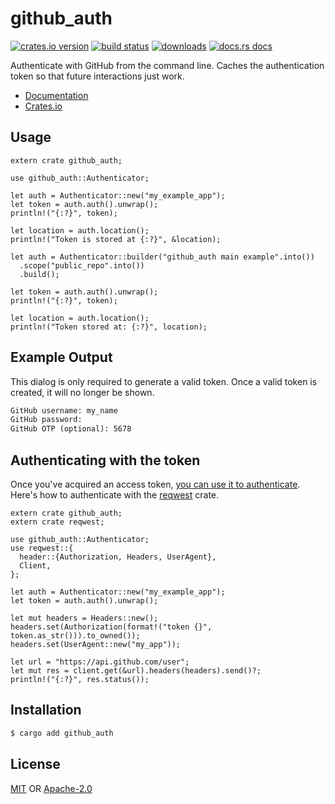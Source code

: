 # github_auth
[![crates.io version][1]][2] [![build status][3]][4]
[![downloads][5]][6] [![docs.rs docs][7]][8]

Authenticate with GitHub from the command line. Caches the authentication token
so that future interactions just work.

- [Documentation][8]
- [Crates.io][2]

## Usage
```rust,ignore
extern crate github_auth;

use github_auth::Authenticator;

let auth = Authenticator::new("my_example_app");
let token = auth.auth().unwrap();
println!("{:?}", token);

let location = auth.location();
println!("Token is stored at {:?}", &location);

let auth = Authenticator::builder("github_auth main example".into())
  .scope("public_repo".into())
  .build();

let token = auth.auth().unwrap();
println!("{:?}", token);

let location = auth.location();
println!("Token stored at: {:?}", location);
```

## Example Output
This dialog is only required to generate a valid token. Once a valid token is
created, it will no longer be shown.
```txt
GitHub username: my_name
GitHub password:
GitHub OTP (optional): 5678
```

## Authenticating with the token
Once you've acquired an access token, [you can use it to
authenticate](https://developer.github.com/apps/building-oauth-apps/authorization-options-for-oauth-apps/#3-use-the-access-token-to-access-the-api).
Here's how to authenticate with the [reqwest](http://docs.rs/reqwest) crate.
```rust,ignore
extern crate github_auth;
extern crate reqwest;

use github_auth::Authenticator;
use reqwest::{
  header::{Authorization, Headers, UserAgent},
  Client,
};

let auth = Authenticator::new("my_example_app");
let token = auth.auth().unwrap();

let mut headers = Headers::new();
headers.set(Authorization(format!("token {}", token.as_str())).to_owned());
headers.set(UserAgent::new("my_app"));

let url = "https://api.github.com/user";
let mut res = client.get(&url).headers(headers).send()?;
println!("{:?}", res.status());
```

## Installation
```sh
$ cargo add github_auth
```

## License
[MIT](./LICENSE-MIT) OR [Apache-2.0](./LICENSE-APACHE)

[1]: https://img.shields.io/crates/v/github_auth.svg?style=flat-square
[2]: https://crates.io/crates/github_auth
[3]: https://img.shields.io/travis/yoshuawuyts/github_auth.svg?style=flat-square
[4]: https://travis-ci.org/yoshuawuyts/github_auth
[5]: https://img.shields.io/crates/d/github_auth.svg?style=flat-square
[6]: https://crates.io/crates/github_auth
[7]: https://docs.rs/github_auth/badge.svg
[8]: https://docs.rs/github_auth
